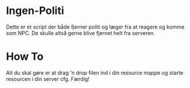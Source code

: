 # Ingen-Politi
Dette er et script der både fjerner politi og læger fra at reagere og komme som NPC. 
De skulle altså gerne blive fjernet helt fra serveren.

# How To
Alt du skal gøre er at drag 'n drop filen ind i din resource mappe og starte resourcen i din server cfg. Færdig!
